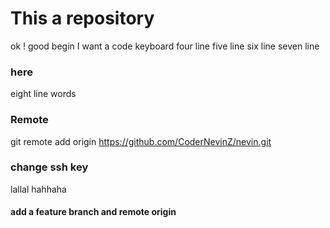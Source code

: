 # This a repository
ok ! good begin
I want a code keyboard
four line
five line
six line
seven line


### here
eight line words 

### Remote 
 git remote add origin https://github.com/CoderNevinZ/nevin.git
### change ssh key 

lallal
hahhaha

#### add a feature branch and remote origin

